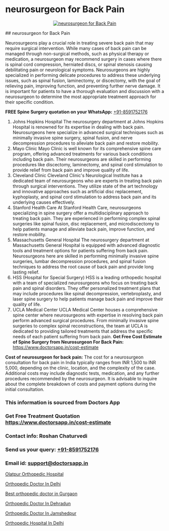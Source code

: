 # neurosurgeon for Back Pain

<p align="center">
  <a href="null">
    <img src="null" alt="neurosurgeon for Back Pain">
  </a>
</p>
## neurosurgeon for Back Pain

Neurosurgeons play a crucial role in treating severe back pain that may require surgical intervention. While many cases of back pain can be managed through non-surgical methods, such as physical therapy or medication, a neurosurgeon may recommend surgery in cases where there is spinal cord compression, herniated discs, or spinal stenosis causing debilitating pain or neurological symptoms. Neurosurgeons are highly specialized in performing delicate procedures to address these underlying issues, such as spinal fusion, laminectomy, or discectomy, with the goal of relieving pain, improving function, and preventing further nerve damage. It is important for patients to have a thorough evaluation and discussion with a neurosurgeon to determine the most appropriate treatment approach for their specific condition.

**FREE Spine Surgery quotation on your WhatsApp:**  [+91-8591752176](https://api.whatsapp.com/send?phone=8591752176)

1) Johns Hopkins Hospital   The neurosurgery department at Johns Hopkins Hospital is renowned for its expertise in dealing with back pain. Neurosurgeons here specialize in advanced surgical techniques such as minimally invasive spine surgery, spinal fusion, and nerve decompression procedures to alleviate back pain and restore mobility.
2) Mayo Clinic   Mayo Clinic is well known for its comprehensive spine care program, offering advanced treatments for various back conditions including back pain. Their neurosurgeons are skilled in performing procedures like discectomy, laminectomy, and spinal cord stimulation to provide relief from back pain and improve quality of life.
3) Cleveland Clinic   Cleveland Clinic's Neurological Institute has a dedicated team of neurosurgeons who are experts in treating back pain through surgical interventions. They utilize state of the art technology and innovative approaches such as artificial disc replacement, kyphoplasty, and spinal cord stimulation to address back pain and its underlying causes effectively.
4) Stanford Health Care   At Stanford Health Care, neurosurgeons specializing in spine surgery offer a multidisciplinary approach to treating back pain. They are experienced in performing complex spinal surgeries like spinal fusion, disc replacement, and microdiscectomy to help patients manage and alleviate back pain, improve function, and restore mobility.
5) Massachusetts General Hospital   The neurosurgery department at Massachusetts General Hospital is equipped with advanced diagnostic tools and treatment options for patients suffering from back pain. Neurosurgeons here are skilled in performing minimally invasive spine surgeries, lumbar decompression procedures, and spinal fusion techniques to address the root cause of back pain and provide long lasting relief.
6) HSS (Hospital for Special Surgery)   HSS is a leading orthopedic hospital with a team of specialized neurosurgeons who focus on treating back pain and spinal disorders. They offer personalized treatment plans that may include procedures like spinal decompression, vertebroplasty, and laser spine surgery to help patients manage back pain and improve their quality of life.
7) UCLA Medical Center   UCLA Medical Center houses a comprehensive spine center where neurosurgeons with expertise in resolving back pain perform advanced surgical procedures. From minimally invasive spine surgeries to complex spinal reconstructions, the team at UCLA is dedicated to providing tailored treatments that address the specific needs of each patient suffering from back pain.
**Get Free Cost Estimate of Spine Surgery from Neurosurgeon For Back Pain:** https://www.doctorsapp.in/cost-estimate

**Cost of neurosurgeon for back pain:**
The cost for a neurosurgeon consultation for back pain in India typically ranges from INR 1,500 to INR 5,000, depending on the clinic, location, and the complexity of the case. Additional costs may include diagnostic tests, medication, and any further procedures recommended by the neurosurgeon. It is advisable to inquire about the complete breakdown of costs and payment options during the initial consultation.

### This information is sourced from Doctors App 
### Get Free Treatment Quotation https://www.doctorsapp.in/cost-estimate
### Contact info: Roshan Chaturvedi 
### Send us your query: [+91-8591752176](https://api.whatsapp.com/send?phone=8591752176) 
### Email id: support@doctorsapp.in

[Olatpur Orthopedic Hospital](https://www.linkedin.com/pulse/olatpur-orthopedic-hospital-doctorsapp-dhaka-s9aye?trackingId=HJLAWo1H5eJXzdZpViP9fw%3D%3D&lipi=urn%3Ali%3Apage%3Ad_flagship3_company_admin%3Bo%2BosOGJBSO63YocmsfjAZA%3D%3D)

[Orthopedic Doctor In Delhi](https://www.linkedin.com/pulse/orthopedic-doctor-delhi-doctorsapp-rajshahi-ygj8e?trackingId=sD0X%2BW%2Bdl%2BXB2WIJtUOwiw%3D%3D&lipi=urn%3Ali%3Apage%3Ad_flagship3_company_admin%3BtGKQvLKET%2FOkWlJl4W0MBA%3D%3D)

[Best orthopedic doctor in Gurgaon](https://medium.com/@manish632504/best-orthopedic-doctor-in-gurgaon-82211e1e3daa)

[Orthopedic Doctor In Dehradun](https://medium.com/@vimalrana22/orthopedic-doctor-in-dehradun-a6c0bcc6ead0)

[Orthopedic Doctor In Jamshedpur](https://doctors-apps.github.io/doctorsapp/orthopedic-doctor-in-jamshedpur)

[Orthopedic Hospital In Delhi](https://doctors-apps.github.io/doctorsapp/orthopedic-hospital-in-delhi)

